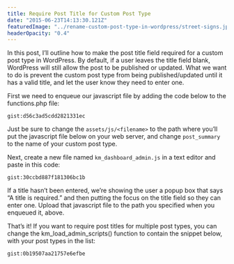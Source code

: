 ```yaml
---
title: Require Post Title for Custom Post Type
date: "2015-06-23T14:13:30.121Z"
featuredImage: "../rename-custom-post-type-in-wordpress/street-signs.jpg"
headerOpacity: "0.4"
---
```


In this post, I’ll outline how to make the post title field required for a custom post type in WordPress. By default, if a user leaves the title field blank, WordPress will still allow the post to be published or updated. What we want to do is prevent the custom post type from being published/updated until it has a valid title, and let the user know they need to enter one.

First we need to enqueue our javascript file by adding the code below to the functions.php file:

`gist:d56c3ad5cdd2821331ec`

Just be sure to change the `assets/js/<filename>` to the path where you’ll put the javascript file below on your web server, and change `post_summary` to the name of your custom post type.

Next, create a new file named `km_dashboard_admin.js` in a text editor and paste in this code:

`gist:30ccbd887f181306bc1b`

If a title hasn’t been entered, we’re showing the user a popup box that says “A title is required.” and then putting the focus on the title field so they can enter one. Upload that javascript file to the path you specified when you enqueued it, above.

That’s it! If you want to require post titles for multiple post types, you can change the km_load_admin_scripts() function to contain the snippet below, with your post types in the list:

`gist:0b19507aa21757e6efbe`
